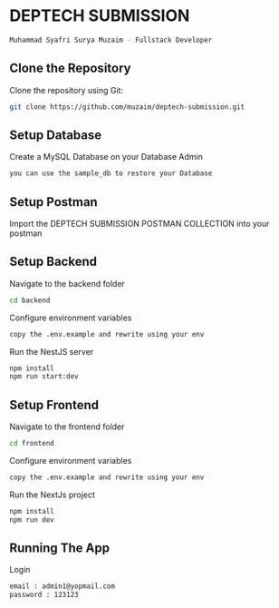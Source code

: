 # DEPTECH SUBMISSION
```bash
Muhammad Syafri Surya Muzaim - Fullstack Developer
```

## Clone the Repository

Clone the repository using Git:

```bash
git clone https://github.com/muzaim/deptech-submission.git
```

## Setup Database
 Create a MySQL Database on your Database Admin
 ```bash
 you can use the sample_db to restore your Database
 ```
 ## Setup Postman
 Import the DEPTECH SUBMISSION POSTMAN COLLECTION into your postman

## Setup Backend 

 Navigate to the backend folder
```bash
cd backend
```
Configure environment variables
```bash
copy the .env.example and rewrite using your env
```
Run the NestJS server
```bash
npm install
npm run start:dev
```

## Setup Frontend 

 Navigate to the frontend folder
```bash
cd frontend
```
Configure environment variables
```bash
copy the .env.example and rewrite using your env
```
Run the NextJs project
```bash
npm install
npm run dev
```

## Running The App
Login
```bash
email : admin1@yopmail.com
password : 123123
